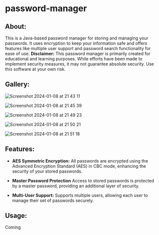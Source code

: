 # password-manager

## About: 
This is a Java-based password manager for storing and managing your passwords. It uses encryption to keep your information safe and offers features like multiple user support and password search functionality for ease of use. **Disclaimer:** This password manager is primarily created for educational and learning purposes. While efforts have been made to implement security measures, it may not guarantee absolute security. Use this software at your own risk.


## Gallery:

![Screenshot 2024-01-08 at 21 43 11](https://github.com/willbehn/password-manager/assets/71493303/20e6895c-834d-49bc-abbf-49f03d7b6aa0)


![Screenshot 2024-01-08 at 21 45 39](https://github.com/willbehn/password-manager/assets/71493303/e3720376-043c-4e07-b08d-64b5f6a9e298)


![Screenshot 2024-01-08 at 21 49 23](https://github.com/willbehn/password-manager/assets/71493303/0eedc7e4-b45b-44ab-b970-704f12413fb9)

![Screenshot 2024-01-08 at 21 50 21](https://github.com/willbehn/password-manager/assets/71493303/9ee23b6a-cddc-4b98-b7a1-a78880605535)

![Screenshot 2024-01-08 at 21 51 18](https://github.com/willbehn/password-manager/assets/71493303/a96137c5-c0d1-459d-90a2-f0c9588a4bb4)


## Features:

- **AES Symmetric Encryption:** All passwords are encrypted using the Advanced Encryption Standard (AES) in CBC mode, enhancing the security of your stored passwords.

- **Master Password Protection** Access to stored passwords is protected by a master password, providing an additional layer of security.

- **Multi-User Support:** Supports multiple users, allowing each user to manage their set of passwords securely.

## Usage:
Coming
